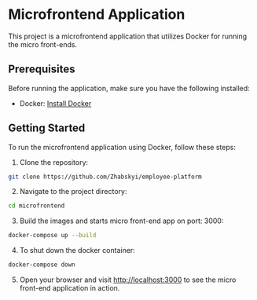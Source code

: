 # Microfrontend Application

This project is a microfrontend application that utilizes Docker for running the micro front-ends.

## Prerequisites

Before running the application, make sure you have the following installed:

- Docker: [Install Docker](https://docs.docker.com/get-docker/)

## Getting Started

To run the microfrontend application using Docker, follow these steps:

1. Clone the repository:

```bash
git clone https://github.com/Zhabskyi/employee-platform
```

2. Navigate to the project directory:

```bash
cd microfrontend
```

3. Build the images and starts micro front-end app on port: 3000:

```bash
docker-compose up --build
```

4. To shut down the docker container:

```bash
docker-compose down
```

5. Open your browser and visit [http://localhost:3000](http://localhost:3000) to see the micro front-end application in action.
